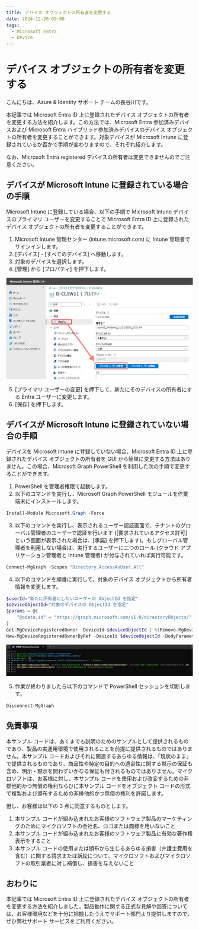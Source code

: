 ```yaml
---
title: デバイス オブジェクトの所有者を変更する
date: 2024-12-20 09:00
tags:
  - Microsoft Entra
  - Device
---
```


# デバイス オブジェクトの所有者を変更する

こんにちは、Azure & Identity サポート チームの長谷川です。

本記事では Microsoft Entra ID 上に登録されたデバイス オブジェクトの所有者を変更する方法を紹介します。この方法では、Microsoft Entra 参加済みデバイスおよび Microsoft Entra ハイブリッド参加済みデバイスのデバイス オブジェクトの所有者を変更することができます。対象デバイスが Microsoft Intune に登録されているか否かで手順が変わりますので、それぞれ紹介します。

なお、Microsoft Entra registered デバイスの所有者は変更できませんのでご注意ください。

## デバイスが Microsoft Intune に登録されている場合の手順

Microsoft Intune に登録している場合、以下の手順で Microsoft Intune デバイスのプライマリ ユーザーを変更することで Microsoft Entra ID 上に登録されたデバイス オブジェクトの所有者を変更することができます。
 
1. Microsoft Intune 管理センター (intune.microsoft.com) に Intune 管理者でサインインします。
2. [デバイス] - [すべてのデバイス] へ移動します。
3. 対象のデバイスを選択します。
4. [管理] から [プロパティ] を押下します。

  ![](./change-device-owner/change-device-owner1.jpg)

5. [プライマリ ユーザーの変更] を押下して、新たにそのデバイスの所有者にする Entra ユーザーに変更します。
6. [保存] を押下します。

## デバイスが Microsoft Intune に登録されていない場合の手順

デバイスを Microsoft Intune に登録していない場合、Microsoft Entra ID 上に登録されたデバイス オブジェクトの所有者を GUI から簡単に変更する方法はありません。この場合、Microsoft Graph PowerShell を利用した次の手順で変更することができます。
 
1. PowerShell を管理者権限で起動します。
2. 以下のコマンドを実行し、Microsoft Graph PowerShell モジュールを作業端末にインストールします。

  ```powershell
  Install-Module Microsoft.Graph -Force
  ```
 
3. 以下のコマンドを実行し、表示されるユーザー認証画面で、テナントのグローバル管理者のユーザーで認証を行います ([要求されているアクセス許可] という画面が表示された場合は、[承諾] を押下します)。もしグローバル管理者を利用しない場合は、実行するユーザーに二つのロール (クラウド アプリケーション管理者と Intune 管理者) が付与されていれば実行可能です。

  ```powershell
  Connect-MgGraph -Scopes "Directory.AccessAsUser.All"
  ```

4. 以下のコマンドを順番に実行して、対象のデバイス オブジェクトから所有者情報を変更します。

  ```powershell
  $userId="新たに所有者にしたいユーザーの ObjectId を指定"
  $deviceObjectId="対象のデバイスの ObjectId を指定"
  $params = @{
      "@odata.id" = "https://graph.microsoft.com/v1.0/directoryObjects/" + $userId
  }
  Get-MgDeviceRegisteredOwner -DeviceId $deviceObjectId | %{Remove-MgDeviceRegisteredOwnerByRef -DeviceId $deviceObjectId -DirectoryObjectId $_.Id}
  New-MgDeviceRegisteredOwnerByRef -DeviceId $deviceObjectId -BodyParameter $params
  ```

  ![実行時の参考画像](./change-device-owner/change-device-owner2.jpg)

5. 作業が終わりましたら以下のコマンドで PowerShell セッションを切断します。

  ```powershell
  Disconnect-MgGraph
  ```

## 免責事項

本サンプル コードは、あくまでも説明のためのサンプルとして提供されるものであり、製品の実運用環境で使用されることを前提に提供されるものではありません。本サンプル コードおよびそれに関連するあらゆる情報は、「現状のまま」で提供されるものであり、商品性や特定の目的への適合性に関する黙示の保証も含め、明示・黙示を問わずいかなる保証も付されるものではありません。マイクロソフトは、お客様に対し、本サンプル コードを使用および改変するための非排他的かつ無償の権利ならびに本サンプル コードをオブジェクト コードの形式で複製および頒布するための非排他的かつ無償の権利を許諾します。

但し、お客様は以下の 3 点に同意するものとします。

1. 本サンプル コードが組み込まれたお客様のソフトウェア製品のマーケティングのためにマイクロソフトの会社名、ロゴまたは商標を用いないこと
2. 本サンプル コードが組み込まれたお客様のソフトウェア製品に有効な著作権表示をすること
3. 本サンプル コードの使用または頒布から生じるあらゆる損害（弁護士費用を含む）に関する請求または訴訟について、マイクロソフトおよびマイクロソフトの取引業者に対し補償し、損害を与えないこと

## おわりに

本記事では Microsoft Entra ID 上に登録されたデバイス オブジェクトの所有者を変更する方法を紹介しました。製品動作に関する正式な見解や回答については、お客様環境などを十分に把握したうえでサポート部門より提供しますので、ぜひ弊社サポート サービスをご利用ください。
